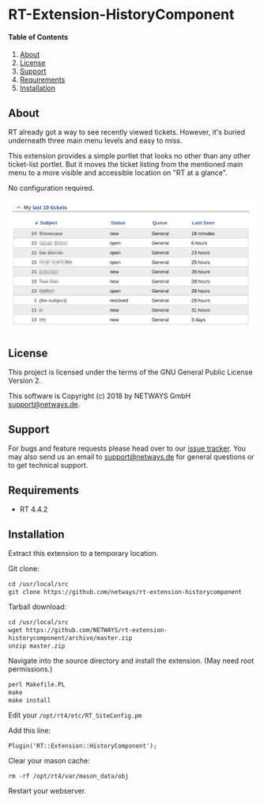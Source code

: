 # RT-Extension-HistoryComponent

#### Table of Contents

1. [About](#about)
2. [License](#license)
3. [Support](#support)
4. [Requirements](#requirements)
5. [Installation](#installation)

## About

RT already got a way to see recently viewed tickets. However, it's buried underneath three main menu levels
and easy to miss.

This extension provides a simple portlet that looks no other than any other ticket-list portlet. But it moves
the ticket listing from the mentioned main menu to a more visible and accessible location on "RT at a glance".

No configuration required.

![History Component](doc/screenshot/component.jpg)

## License

This project is licensed under the terms of the GNU General Public License Version 2.

This software is Copyright (c) 2018 by NETWAYS GmbH [support@netways.de](mailto:support@netways.de).

## Support

For bugs and feature requests please head over to our [issue tracker](https://github.com/netways/rt-extension-historycomponent/issues).
You may also send us an email to [support@netways.de](mailto:support@netways.de) for general questions or to get technical support.

## Requirements

- RT 4.4.2

## Installation

Extract this extension to a temporary location.

Git clone:

    cd /usr/local/src
    git clone https://github.com/netways/rt-extension-historycomponent

Tarball download:

    cd /usr/local/src
    wget https://github.com/NETWAYS/rt-extension-historycomponent/archive/master.zip
    unzip master.zip

Navigate into the source directory and install the extension. (May need root permissions.)

    perl Makefile.PL
    make
    make install

Edit your `/opt/rt4/etc/RT_SiteConfig.pm`

Add this line:

    Plugin('RT::Extension::HistoryComponent');

Clear your mason cache:

    rm -rf /opt/rt4/var/mason_data/obj

Restart your webserver.
